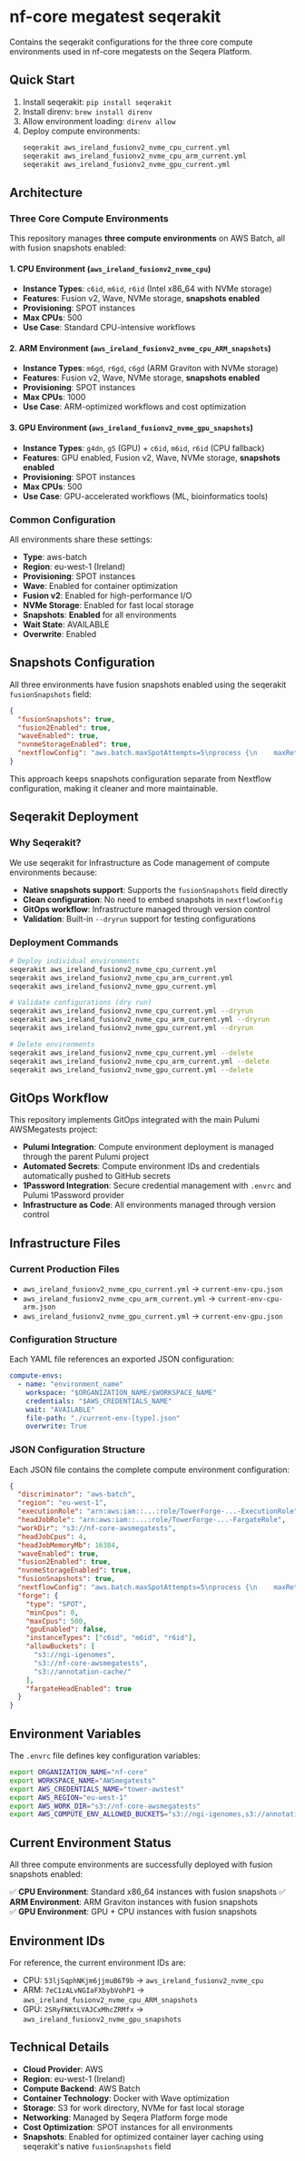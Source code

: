 # nf-core megatest seqerakit

Contains the seqerakit configurations for the three core compute environments used in nf-core megatests on the Seqera Platform.

## Quick Start

1. Install seqerakit: `pip install seqerakit`
2. Install direnv: `brew install direnv`
3. Allow environment loading: `direnv allow`
4. Deploy compute environments:
   ```bash
   seqerakit aws_ireland_fusionv2_nvme_cpu_current.yml
   seqerakit aws_ireland_fusionv2_nvme_cpu_arm_current.yml
   seqerakit aws_ireland_fusionv2_nvme_gpu_current.yml
   ```

## Architecture

### Three Core Compute Environments

This repository manages **three compute environments** on AWS Batch, all with fusion snapshots enabled:

#### 1. **CPU Environment** (`aws_ireland_fusionv2_nvme_cpu`)

- **Instance Types**: `c6id`, `m6id`, `r6id` (Intel x86_64 with NVMe storage)
- **Features**: Fusion v2, Wave, NVMe storage, **snapshots enabled**
- **Provisioning**: SPOT instances
- **Max CPUs**: 500
- **Use Case**: Standard CPU-intensive workflows

#### 2. **ARM Environment** (`aws_ireland_fusionv2_nvme_cpu_ARM_snapshots`)

- **Instance Types**: `m6gd`, `r6gd`, `c6gd` (ARM Graviton with NVMe storage)
- **Features**: Fusion v2, Wave, NVMe storage, **snapshots enabled**
- **Provisioning**: SPOT instances
- **Max CPUs**: 1000
- **Use Case**: ARM-optimized workflows and cost optimization

#### 3. **GPU Environment** (`aws_ireland_fusionv2_nvme_gpu_snapshots`)

- **Instance Types**: `g4dn`, `g5` (GPU) + `c6id`, `m6id`, `r6id` (CPU fallback)
- **Features**: GPU enabled, Fusion v2, Wave, NVMe storage, **snapshots enabled**
- **Provisioning**: SPOT instances
- **Max CPUs**: 500
- **Use Case**: GPU-accelerated workflows (ML, bioinformatics tools)

### Common Configuration

All environments share these settings:

- **Type**: aws-batch
- **Region**: eu-west-1 (Ireland)
- **Provisioning**: SPOT instances
- **Wave**: Enabled for container optimization
- **Fusion v2**: Enabled for high-performance I/O
- **NVMe Storage**: Enabled for fast local storage
- **Snapshots**: **Enabled** for all environments
- **Wait State**: AVAILABLE
- **Overwrite**: Enabled

## Snapshots Configuration

All three environments have fusion snapshots enabled using the seqerakit `fusionSnapshots` field:

```json
{
  "fusionSnapshots": true,
  "fusion2Enabled": true,
  "waveEnabled": true,
  "nvnmeStorageEnabled": true,
  "nextflowConfig": "aws.batch.maxSpotAttempts=5\nprocess {\n    maxRetries = 2\n    errorStrategy = { task.exitStatus in ((130..145) + 104 + 175) ? 'retry' : 'terminate' }\n}\n"
}
```

This approach keeps snapshots configuration separate from Nextflow configuration, making it cleaner and more maintainable.

## Seqerakit Deployment

### Why Seqerakit?

We use seqerakit for Infrastructure as Code management of compute environments because:

- **Native snapshots support**: Supports the `fusionSnapshots` field directly
- **Clean configuration**: No need to embed snapshots in `nextflowConfig`
- **GitOps workflow**: Infrastructure managed through version control
- **Validation**: Built-in `--dryrun` support for testing configurations

### Deployment Commands

```bash
# Deploy individual environments
seqerakit aws_ireland_fusionv2_nvme_cpu_current.yml
seqerakit aws_ireland_fusionv2_nvme_cpu_arm_current.yml
seqerakit aws_ireland_fusionv2_nvme_gpu_current.yml

# Validate configurations (dry run)
seqerakit aws_ireland_fusionv2_nvme_cpu_current.yml --dryrun
seqerakit aws_ireland_fusionv2_nvme_cpu_arm_current.yml --dryrun
seqerakit aws_ireland_fusionv2_nvme_gpu_current.yml --dryrun

# Delete environments
seqerakit aws_ireland_fusionv2_nvme_cpu_current.yml --delete
seqerakit aws_ireland_fusionv2_nvme_cpu_arm_current.yml --delete
seqerakit aws_ireland_fusionv2_nvme_gpu_current.yml --delete
```

## GitOps Workflow

This repository implements GitOps integrated with the main Pulumi AWSMegatests project:

- **Pulumi Integration**: Compute environment deployment is managed through the parent Pulumi project
- **Automated Secrets**: Compute environment IDs and credentials automatically pushed to GitHub secrets
- **1Password Integration**: Secure credential management with `.envrc` and Pulumi 1Password provider
- **Infrastructure as Code**: All environments managed through version control

## Infrastructure Files

### Current Production Files

- `aws_ireland_fusionv2_nvme_cpu_current.yml` → `current-env-cpu.json`
- `aws_ireland_fusionv2_nvme_cpu_arm_current.yml` → `current-env-cpu-arm.json`
- `aws_ireland_fusionv2_nvme_gpu_current.yml` → `current-env-gpu.json`

### Configuration Structure

Each YAML file references an exported JSON configuration:

```yaml
compute-envs:
  - name: "environment_name"
    workspace: "$ORGANIZATION_NAME/$WORKSPACE_NAME"
    credentials: "$AWS_CREDENTIALS_NAME"
    wait: "AVAILABLE"
    file-path: "./current-env-[type].json"
    overwrite: True
```

### JSON Configuration Structure

Each JSON file contains the complete compute environment configuration:

```json
{
  "discriminator": "aws-batch",
  "region": "eu-west-1",
  "executionRole": "arn:aws:iam::...:role/TowerForge-...-ExecutionRole",
  "headJobRole": "arn:aws:iam::...:role/TowerForge-...-FargateRole",
  "workDir": "s3://nf-core-awsmegatests",
  "headJobCpus": 4,
  "headJobMemoryMb": 16384,
  "waveEnabled": true,
  "fusion2Enabled": true,
  "nvnmeStorageEnabled": true,
  "fusionSnapshots": true,
  "nextflowConfig": "aws.batch.maxSpotAttempts=5\nprocess {\n    maxRetries = 2\n    errorStrategy = { task.exitStatus in ((130..145) + 104 + 175) ? 'retry' : 'terminate' }\n}\n",
  "forge": {
    "type": "SPOT",
    "minCpus": 0,
    "maxCpus": 500,
    "gpuEnabled": false,
    "instanceTypes": ["c6id", "m6id", "r6id"],
    "allowBuckets": [
      "s3://ngi-igenomes",
      "s3://nf-core-awsmegatests",
      "s3://annotation-cache/"
    ],
    "fargateHeadEnabled": true
  }
}
```

## Environment Variables

The `.envrc` file defines key configuration variables:

```bash
export ORGANIZATION_NAME="nf-core"
export WORKSPACE_NAME="AWSmegatests"
export AWS_CREDENTIALS_NAME="tower-awstest"
export AWS_REGION="eu-west-1"
export AWS_WORK_DIR="s3://nf-core-awsmegatests"
export AWS_COMPUTE_ENV_ALLOWED_BUCKETS="s3://ngi-igenomes,s3://annotation-cache"
```

## Current Environment Status

All three compute environments are successfully deployed with fusion snapshots enabled:

✅ **CPU Environment**: Standard x86_64 instances with fusion snapshots
✅ **ARM Environment**: ARM Graviton instances with fusion snapshots  
✅ **GPU Environment**: GPU + CPU instances with fusion snapshots

## Environment IDs

For reference, the current environment IDs are:

- CPU: `53ljSqphNKjm6jjmuB6T9b` → `aws_ireland_fusionv2_nvme_cpu`
- ARM: `7eC1zALvNGIaFXbybVohP1` → `aws_ireland_fusionv2_nvme_cpu_ARM_snapshots`
- GPU: `2SRyFNKtLVAJCxMhcZRMfx` → `aws_ireland_fusionv2_nvme_gpu_snapshots`

## Technical Details

- **Cloud Provider**: AWS
- **Region**: eu-west-1 (Ireland)
- **Compute Backend**: AWS Batch
- **Container Technology**: Docker with Wave optimization
- **Storage**: S3 for work directory, NVMe for fast local storage
- **Networking**: Managed by Seqera Platform forge mode
- **Cost Optimization**: SPOT instances for all environments
- **Snapshots**: Enabled for optimized container layer caching using seqerakit's native `fusionSnapshots` field

